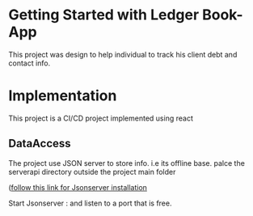 # Getting Started with Ledger Book-App 

This project was design to help individual to track his client debt and contact info.

# Implementation
This project is a CI/CD project implemented using react

## DataAccess

The project use JSON server to store info. i.e its offline base.
palce the serverapi directory outside the project main folder
 
 ([follow this link for Jsonserver installation](https://www.npmjs.com/package/json-server)
 
Start Jsonserver : and listen to a port that is free.
  
